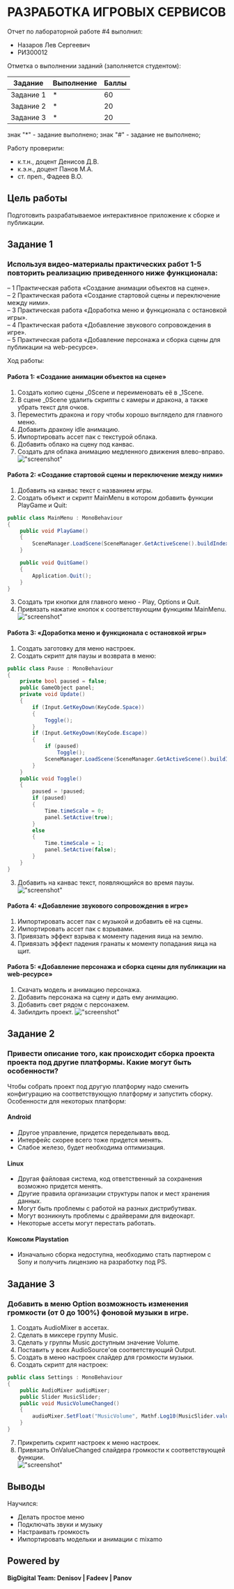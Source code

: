 # РАЗРАБОТКА ИГРОВЫХ СЕРВИСОВ
Отчет по лабораторной работе #4 выполнил:
- Назаров Лев Сергеевич
- РИ300012

Отметка о выполнении заданий (заполняется студентом):

| Задание | Выполнение | Баллы |
| ------ | ------ | ------ |
| Задание 1 | * | 60 |
| Задание 2 | * | 20 |
| Задание 3 | * | 20 |

знак "*" - задание выполнено; знак "#" - задание не выполнено;

Работу проверили:
- к.т.н., доцент Денисов Д.В.
- к.э.н., доцент Панов М.А.
- ст. преп., Фадеев В.О.

## Цель работы
Подготовить разрабатываемое интерактивное приложение к сборке и публикации.

## Задание 1
### Используя видео-материалы практических работ 1-5 повторить реализацию приведенного ниже функционала:
– 1 Практическая работа «Создание анимации объектов на сцене».<br>
– 2 Практическая работа «Создание стартовой сцены и переключение между ними».<br>
– 3 Практическая работа «Доработка меню и функционала с остановкой игры».<br>
– 4 Практическая работа «Добавление звукового сопровождения в игре».<br>
– 5 Практическая работа «Добавление персонажа и сборка сцены для публикации на web-ресурсе».<br>

Ход работы:
#### Работа 1: «Создание анимации объектов на сцене»
1) Создать копию сцены _0Scene и переименовать её в _1Scene.
2) В сцене _0Scene удалить скрипты с камеры и дракона, а также убрать текст для очков.
3) Переместить дракона и гору чтобы хорошо выглядело для главного меню.
4) Добавить дракону idle анимацию.
5) Импортировать ассет пак с текстурой облака.
6) Добавить облако на сцену под канвас.
7) Создать для облака анимацию медленного движения влево-вправо.
!["screenshot"](Screenshots/1.gif)
#### Работа 2: «Создание стартовой сцены и переключение между ними»
1) Добавить на канвас текст с названием игры.
2) Создать объект и скрипт MainMenu в котором добавить функции PlayGame и Quit:
```cs
public class MainMenu : MonoBehaviour
{
    public void PlayGame()
    {
        SceneManager.LoadScene(SceneManager.GetActiveScene().buildIndex + 1);
    }

    public void QuitGame()
    {
        Application.Quit();
    }
}
```
3) Создать три кнопки для главного меню - Play, Options и Quit.
4) Привязать нажатие кнопок к соответствующим функциям MainMenu.
!["screenshot"](Screenshots/2.gif)
#### Работа 3: «Доработка меню и функционала с остановкой игры»
1) Создать заготовку для меню настроек.
2) Создать скрипт для паузы и возврата в меню:
```cs
public class Pause : MonoBehaviour
{
    private bool paused = false;
    public GameObject panel;
    private void Update()
    {
        if (Input.GetKeyDown(KeyCode.Space))
        {
            Toggle();
        }
        if (Input.GetKeyDown(KeyCode.Escape))
        {
            if (paused)
                Toggle();
            SceneManager.LoadScene(SceneManager.GetActiveScene().buildIndex - 1);
        }
    }
    public void Toggle()
    {
        paused = !paused;
        if (paused)
        {
            Time.timeScale = 0;
            panel.SetActive(true);
        }
        else
        {
            Time.timeScale = 1;
            panel.SetActive(false);
        }
    }
}
```
3) Добавить на канвас текст, появляющийся во время паузы.
!["screenshot"](Screenshots/3.gif)
#### Работа 4: «Добавление звукового сопровождения в игре»
1) Импортировать ассет пак с музыкой и добавить её на сцены.
2) Импортировать ассет пак с взрывами.
3) Привязать эффект взрыва к моменту падения яица на землю.
4) Привязать эффект падения гранаты к моменту попадания яица на щит.
#### Работа 5: «Добавление персонажа и сборка сцены для публикации на web-ресурсе»
1) Скачать модель и анимацию персонажа.
2) Добавить персонажа на сцену и дать ему анимацию.
3) Добавить свет рядом с персонажем.
4) Забилдить проект.
!["screenshot"](Screenshots/4.gif)
## Задание 2
### Привести описание того, как происходит сборка проекта проекта под другие платформы. Какие могут быть особенности? 
Чтобы собрать проект под другую платформу надо сменить конфигурацию на соответствующую платформу и запустить сборку.<br>
Особенности для некоторых платформ:<br>
#### Android
- Другое управление, придется переделывать ввод.
- Интерфейс скорее всего тоже придется менять.
- Слабое железо, будет необходима оптимизация.
#### Linux
- Другая файловая система, код ответственный за сохранения возможно придется менять.
- Другие правила организации структуры папок и мест хранения данных.
- Могут быть проблемы с работой на разных дистрибутивах.
- Могут возникнуть проблемы с драйверами для видеокарт.
- Некоторые ассеты могут перестать работать.
#### Консоли Playstation
- Изначально сборка недоступна, необходимо стать партнером с Sony и получить лицензию на разработку под PS.
## Задание 3
### Добавить в меню Option возможность изменения громкости (от 0 до 100%) фоновой музыки в игре.
1) Создать AudioMixer в ассетах.
2) Сделать в миксере группу Music.
3) Сделать у группы Music доступным значение Volume.
4) Поставить у всех AudioSource'ов соответствующий Output.
5) Создать в меню настроек слайдер для громкости музыки.
6) Создать скрипт для настроек:
```cs
public class Settings : MonoBehaviour
{
    public AudioMixer audioMixer;
    public Slider MusicSlider;
    public void MusicVolumeChanged()
    {
        audioMixer.SetFloat("MusicVolume", Mathf.Log10(MusicSlider.value) * 20);
    }
}
```
7) Прикрепить скрипт настроек к меню настроек.
8) Привязать OnValueChanged слайдера громкости к соответствующей функции.<br>
!["screenshot"](Screenshots/5.PNG)<br>
## Выводы
Научился:
- Делать простое меню
- Подключать звуки и музыку
- Настраивать громкость
- Импортировать модельки и анимации с mixamo
## Powered by

**BigDigital Team: Denisov | Fadeev | Panov**
